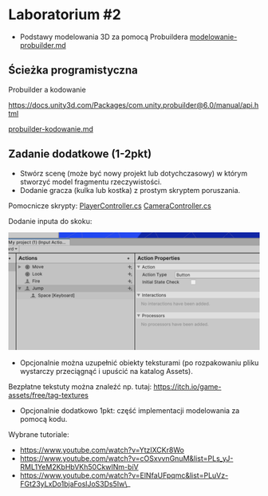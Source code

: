 # Laboratorium \#2


- Podstawy modelowania 3D za pomocą Probuildera
  [modelowanie-probuilder.md](modelowanie-probuilder.md)

## Ścieżka programistyczna

Probuilder a kodowanie

https://docs.unity3d.com/Packages/com.unity.probuilder@6.0/manual/api.html

[probuilder-kodowanie.md](probuilder-kodowanie.md)

## Zadanie dodatkowe (1-2pkt)

- Stwórz scenę (może być nowy projekt lub dotychczasowy) w którym
  stworzyć model fragmentu rzeczywistości.
- Dodanie gracza (kulka lub kostka) z prostym skryptem poruszania.

Pomocnicze skrypty: [PlayerController.cs](PlayerController.cs)
[CameraController.cs](CameraController.cs)

Dodanie inputa do skoku:

![](images/p11.png)

- Opcjonalnie można uzupełnić obiekty teksturami (po rozpakowaniu pliku
  wystarczy przeciągnąć i upuścić na katalog Assets).

Bezpłatne tekstuty można znaleźć np. tutaj:
<https://itch.io/game-assets/free/tag-textures>

- Opcjonalnie dodatkowo 1pkt: część implementacji modelowania za pomocą
  kodu.

Wybrane tutoriale:

- https://www.youtube.com/watch?v=YtzIXCKr8Wo
- https://www.youtube.com/watch?v=cOSxvvnGnuM&list=PLs_yJ-RML1YeM2KbHbVKh50CkwINm-biV
- https://www.youtube.com/watch?v=ElNfaUFpqmc&list=PLuVz-FGt23yLxDo1bjaFoslJoS3Ds5Iw\_
